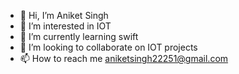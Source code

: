 - 👋 Hi, I’m Aniket Singh
- 👀 I’m interested in IOT
- 🌱 I’m currently learning swift
- 💞️ I’m looking to collaborate on IOT projects
- 📫 How to reach me aniketsingh22251@gmail.com

<!---
aniketsingh222/aniketsingh222 is a ✨ special ✨ repository because its `README.md` (this file) appears on your GitHub profile.
You can click the Preview link to take a look at your changes.
--->
